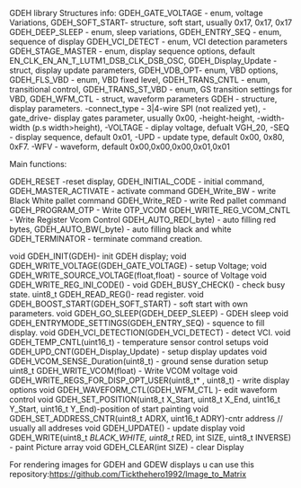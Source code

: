 GDEH library
Structures info:
GDEH_GATE_VOLTAGE - enum, voltage Variations,
GDEH_SOFT_START-   structure, soft start, usually 0x17, 0x17, 0x17
GDEH_DEEP_SLEEP - enum, sleep variations,
GDEH_ENTRY_SEQ - enum, sequence of display
GDEH_VCI_DETECT - enum, VCI detection parameters
GDEH_STAGE_MASTER - enum, display sequence options, default EN_CLK_EN_AN_T_LUTM1_DSB_CLK_DSB_OSC,
GDEH_Display_Update - struct, display update parameters,
GDEH_VDB_OPT- enum, VBD options,
GDEH_FLS_VBD - enum, VBD fixed level,
GDEH_TRANS_CNTL - enum, transitional control,
GDEH_TRANS_ST_VBD - enum, GS transition settings for VBD,
GDEH_WFM_CTL - struct, waveform parameters
GDEH - structure, display parameters. 
 -connect_type - 3|4-wire SPI (not realized yet),
 -gate_drive- display gates parameter, usually 0x00,
 -height-height,
 -width-width (p.s width>height),
 -VOLTAGE - diplay voltage, defualt VGH_20,
 -SEQ - display sequence, default 0x01,
 -UPD - update type, default 0x00, 0x80, 0xF7.
 -WFV - waveform, default 0x00,0x00,0x00,0x01,0x01
	
Main functions:

GDEH_RESET -reset display,
GDEH_INITIAL_CODE - initial command,
GDEH_MASTER_ACTIVATE - activate command
GDEH_Write_BW - write Black White pallet command
GDEH_Write_RED - write Red pallet command
GDEH_PROGRAM_OTP - Write OTP_VCOM
GDEH_WRITE_REG_VCOM_CNTL - Write Register Vcom Control
GDEH_AUTO_RED(_byte) - auto filling red bytes,
GDEH_AUTO_BW(_byte)  - auto filling black and white
GDEH_TERMINATOR - terminate command creation.

void GDEH_INIT(GDEH)- init GDEH display;
void GDEH_WRITE_VOLTAGE(GDEH_GATE_VOLTAGE) - setup Voltage;
void GDEH_WRITE_SOURCE_VOLTAGE(float,float) - source of Voltage
void GDEH_WRITE_REG_INI_CODE() - 
void GDEH_BUSY_CHECK() - check busy state.
uint8_t GDEH_READ_REG()- read register.
void GDEH_BOOST_START(GDEH_SOFT_START) - soft start with own parameters.
void GDEH_GO_SLEEP(GDEH_DEEP_SLEEP) - GDEH sleep 
void GDEH_ENTRYMODE_SETTINGS(GDEH_ENTRY_SEQ) - squence to fill display.
void GDEH_VCI_DETECTION(GDEH_VCI_DETECT) - detect VCI.
void GDEH_TEMP_CNTL(uint16_t) - temperature sensor control setups
void GDEH_UPD_CNT(GDEH_Display_Update) - setup display updates
void GDEH_VCOM_SENSE_Duration(uint8_t) - ground sense duration setup
uint8_t GDEH_WRITE_VCOM(float) - Write VCOM voltage
void GDEH_WRITE_REGS_FOR_DISP_OPT_USER(uint8_t* , uint8_t) - write display options
void GDEH_WAVEFORM_CTL(GDEH_WFM_CTL )- edit waveform control
void GDEH_SET_POSITION(uint8_t X_Start, uint8_t X_End, uint16_t Y_Start, uint16_t Y_End)-position of start painting
void GDEH_SET_ADDRESS_CNTR(uint8_t ADRX, uint16_t ADRY)-cntr address // usually all addreses
void GDEH_UPDATE() - update display
void GDEH_WRITE(uint8_t *BLACK_WHITE, uint8_t* RED, int SIZE, uint8_t INVERSE) - paint Picture array
void GDEH_CLEAR(int SIZE) - clear Display



For rendering images for GDEH and GDEW displays u can use this repository:https://github.com/Tickthehero1992/Image_to_Matrix
